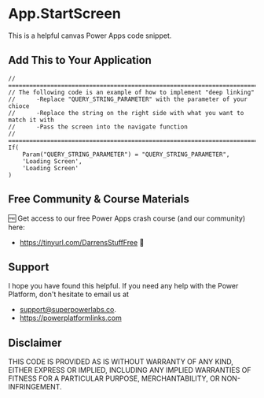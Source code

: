 # App.StartScreen

This is a helpful canvas Power Apps code snippet.

## Add This to Your Application

```PowerFx
// ===================================================================================
// The following code is an example of how to implement "deep linking"
//      -Replace "QUERY_STRING_PARAMETER" with the parameter of your chioce
//      -Replace the string on the right side with what you want to match it with
//      -Pass the screen into the navigate function
// ===================================================================================
If(
    Param("QUERY_STRING_PARAMETER") = "QUERY_STRING_PARAMETER",
    'Loading Screen',
    'Loading Screen'
)
```

## Free Community & Course Materials
🆓 Get access to our free Power Apps crash course (and our community) here: 
- https://tinyurl.com/DarrensStuffFree 🔗

## Support

I hope you have found this helpful. If you need any help with the Power Platform, don't hesitate to email us at 
* [support@superpowerlabs.co](support@superpowerlabs.co).
* https://powerplatformlinks.com 

## Disclaimer

THIS CODE IS PROVIDED AS IS WITHOUT WARRANTY OF ANY KIND, EITHER EXPRESS OR IMPLIED, INCLUDING ANY IMPLIED WARRANTIES OF FITNESS FOR A PARTICULAR PURPOSE, MERCHANTABILITY, OR NON-INFRINGEMENT.



